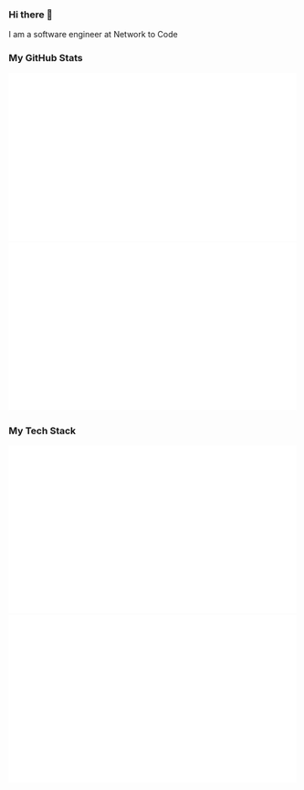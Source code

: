 ### Hi there 👋
I am a software engineer at Network to Code

### My GitHub Stats
![](https://raw.githubusercontent.com/HanlinMiao/github-stats/master/generated/overview.svg#gh-dark-mode-only)
![](https://raw.githubusercontent.com/HanlinMiao/github-stats/master/generated/overview.svg#gh-light-mode-only)

### My Tech Stack
![](https://raw.githubusercontent.com/HanlinMiao/github-stats/master/generated/languages.svg#gh-dark-mode-only)
![](https://raw.githubusercontent.com/HanlinMiao/github-stats/master/generated/languages.svg#gh-light-mode-only)

<!--
**HanlinMiao/HanlinMiao** is a ✨ _special_ ✨ repository because its `README.md` (this file) appears on your GitHub profile.

Here are some ideas to get you started:

- 🔭 I’m currently working on ...
- 🌱 I’m currently learning ...
- 👯 I’m looking to collaborate on ...
- 🤔 I’m looking for help with ...
- 💬 Ask me about ...
- 📫 How to reach me: ...
- 😄 Pronouns: ...
- ⚡ Fun fact: ...
-->
